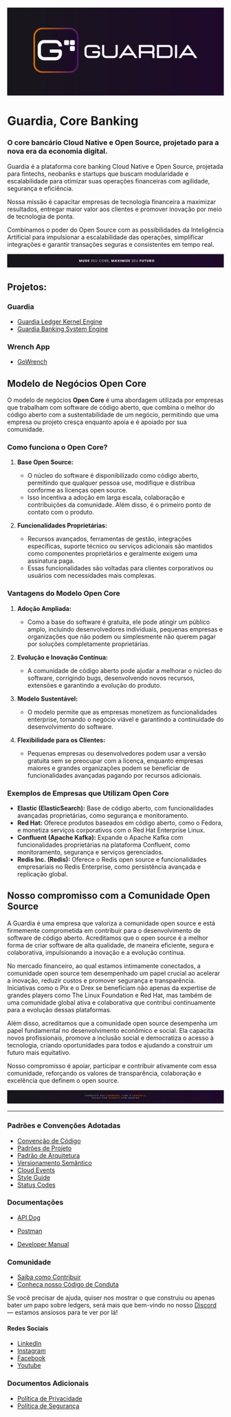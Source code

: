 ![main-cover](./docs/assets/banners/main-banner.png)

# Guardia, Core Banking 

### O core bancário Cloud Native e Open Source, projetado para a nova era da economia digital.


Guardia é a plataforma core banking Cloud Native e Open Source, projetada para fintechs, neobanks e startups que buscam modularidade e escalabilidade para otimizar suas operações financeiras com agilidade, segurança e eficiência.
  
Nossa missão é capacitar empresas de tecnologia financeira a maximizar resultados, entregar maior valor aos clientes e promover inovação por meio de tecnologia de ponta.

Combinamos o poder do Open Source com as possibilidades da Inteligência Artificial para impulsionar a escalabilidade das operações, simplificar integrações e garantir transações seguras e consistentes em tempo real.

![maximize-your-future](./docs/assets/banners/pt-br/maximize-your-future.png)

## Projetos:

### Guardia

- [Guardia Ledger Kernel Engine](https://github.com/guardia-lke)
- [Guardia Banking System Engine](https://github.com/guardia-base)

### Wrench App

- [GoWrench](https://github.com/guardia-open-banking)

## Modelo de Negócios Open Core

O modelo de negócios **Open Core** é uma abordagem utilizada por empresas que trabalham com software de código aberto, que combina o melhor do código aberto com a sustentabilidade de um negócio, permitindo que uma empresa ou projeto cresça enquanto apoia e é apoiado por sua comunidade.

### **Como funciona o Open Core?**

1. **Base Open Source:**
   - O núcleo do software é disponibilizado como código aberto, permitindo que qualquer pessoa use, modifique e distribua conforme as licenças open source.
   - Isso incentiva a adoção em larga escala, colaboração e contribuições da comunidade. Além disso, é o primeiro ponto de contato com o produto.

2. **Funcionalidades Proprietárias:**
   - Recursos avançados, ferramentas de gestão, integrações específicas, suporte técnico ou serviços adicionais são mantidos como componentes proprietários e geralmente exigem uma assinatura paga.
   - Essas funcionalidades são voltadas para clientes corporativos ou usuários com necessidades mais complexas.

### **Vantagens do Modelo Open Core**

1. **Adoção Ampliada:**
   - Como a base do software é gratuita, ele pode atingir um público amplo, incluindo desenvolvedores individuais, pequenas empresas e organizações que não podem ou simplesmente não querem pagar por soluções completamente proprietárias.

3. **Evolução e Inovação Contínua:**
   - A comunidade de código aberto pode ajudar a melhorar o núcleo do software, corrigindo bugs, desenvolvendo novos recursos, extensões
   e garantindo a evolução do produto.

4. **Modelo Sustentável:**
   - O modelo permite que as empresas monetizem as funcionalidades enterprise, tornando o negócio viável e garantindo a continuidade do desenvolvimento do software.

4. **Flexibilidade para os Clientes:**
   - Pequenas empresas ou desenvolvedores podem usar a versão gratuita sem se preocupar com a licença, enquanto empresas maiores e grandes organizações podem se beneficiar de funcionalidades avançadas pagando por recursos adicionais.

### **Exemplos de Empresas que Utilizam Open Core**

- **Elastic (ElasticSearch):** Base de código aberto, com funcionalidades avançadas proprietárias, como segurança e monitoramento.  
- **Red Hat:** Oferece produtos baseados em código aberto, como o Fedora, e monetiza serviços corporativos com o Red Hat Enterprise Linux.  
- **Confluent (Apache Kafka):** Expande o Apache Kafka com funcionalidades proprietárias na plataforma Confluent, como monitoramento, segurança e serviços gerenciados.  
- **Redis Inc. (Redis):** Oferece o Redis open source e funcionalidades empresariais no Redis Enterprise, como persistência avançada e replicação global.  


## Nosso compromisso com a Comunidade Open Source

A Guardia é uma empresa que valoriza a comunidade open source e está firmemente comprometida em contribuir para o desenvolvimento de software de código aberto. Acreditamos que o open source é a melhor forma de criar software de alta qualidade, de maneira eficiente, segura e colaborativa, impulsionando a inovação e a evolução contínua.

No mercado financeiro, ao qual estamos intimamente conectados, a comunidade open source tem desempenhado um papel crucial ao acelerar a inovação, reduzir custos e promover segurança e transparência. Iniciativas como o Pix e o Drex se beneficiam não apenas da expertise de grandes players como The Linux Foundation e Red Hat, mas também de uma comunidade global ativa e colaborativa que contribui continuamente para a evolução dessas plataformas.

Além disso, acreditamos que a comunidade open source desempenha um papel fundamental no desenvolvimento econômico e social. Ela capacita novos profissionais, promove a inclusão social e democratiza o acesso à tecnologia, criando oportunidades para todos e ajudando a construir um futuro mais equitativo.

Nosso compromisso é apoiar, participar e contribuir ativamente com essa comunidade, reforçando os valores de transparência, colaboração e excelência que definem o open source.

![own-your-freedom](./docs/assets/banners/pt-br/own-your-freedom.png)


---

### **Padrões e Convenções Adotadas**

- [Convenção de Código](./CODE_CONVENTIONS.md)  
- [Padrões de Projeto](./PROJECT_PATTERNS.md)  
- [Padrão de Arquitetura](./ARCHITECTURE_PATTERN.md)  
- [Versionamento Semântico](./SEMANTIC_VERSIONING.md)  
- [Cloud Events](./CLOUD_EVENTS.md)  
- [Style Guide](./API_STYLE_GUIDE.md)
- [Status Codes](./STATUS_CODE.md)

### **Documentações**

- [API Dog](https://apidog.guardia.finance)  
- [Postman](https://postman.guardia.finance)  

- [Developer Manual](./DEVELOPER_MANUAL.md)  

### **Comunidade**

- [Saiba como Contribuir](./CONTRIBUTING.md)  
- [Conheça nosso Código de Conduta](./CODE_OF_CONDUCT.md)  

Se você precisar de ajuda, quiser nos mostrar o que construiu ou apenas bater um papo sobre ledgers, será mais que bem-vindo no nosso [Discord](https://discord.gg/guardiafinance) — estamos ansiosos para te ver por lá!

#### Redes Sociais

- [LinkedIn](https://www.linkedin.com/company/guardiafinance)
- [Instagram](https://www.instagram.com/guardiafinance)
- [Facebook](https://www.facebook.com/guardiafinance)
- [Youtube](https://www.youtube.com/channel/guardiafinance)

### **Documentos Adicionais**

- [Política de Privacidade](./PRIVACY_POLICY.md)  
- [Política de Segurança](./SECURITY.md)  

